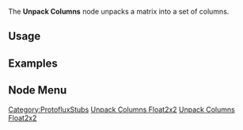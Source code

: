 <languages></languages>

The **Unpack Columns** node unpacks a matrix into a set of columns.

## Usage

## Examples

## Node Menu

[Category:ProtofluxStubs](Category:ProtofluxStubs "wikilink") [Unpack
Columns Float2x2](Category:Protoflux{{#translation:}} "wikilink")
[Unpack Columns
Float2x2](Category:Protoflux:Operators{{#translation:}} "wikilink")